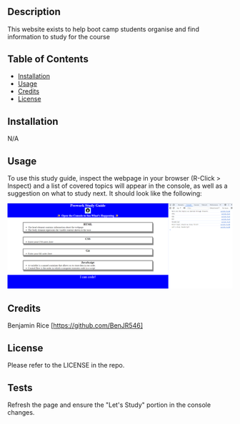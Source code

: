 # <Prework Study Guide>

## Description

This website exists to help boot camp students organise and find information to study for the course



## Table of Contents

- [Installation](#installation)
- [Usage](#usage)
- [Credits](#credits)
- [License](#license)

## Installation

N/A

## Usage

To use this study guide, inspect the webpage in your browser (R-Click > Inspect) and a list of covered topics will appear in the console, as well as a suggestion on what to study next. It should look like the following:


![alt text](assets/psg-screenshot.png)

## Credits

Benjamin Rice [https://github.com/BenJR546]

## License

Please refer to the LICENSE in the repo.

## Tests

Refresh the page and ensure the "Let's Study" portion in the console changes.
